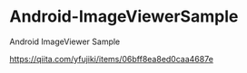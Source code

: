# Android-ImageViewerSample
Android ImageViewer Sample

https://qiita.com/yfujiki/items/06bff8ea8ed0caa4687e
